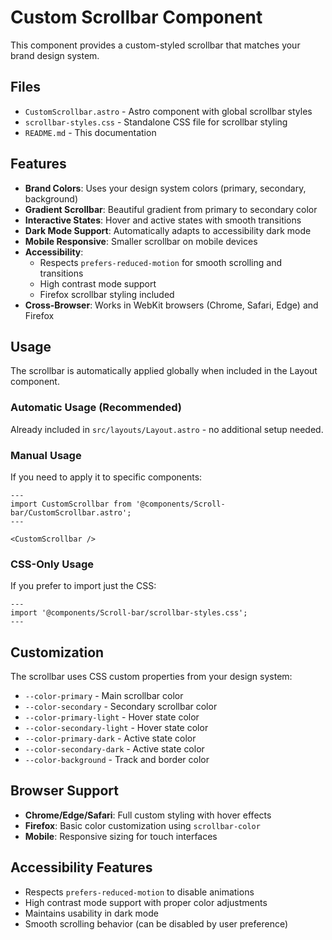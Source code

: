 # Custom Scrollbar Component

This component provides a custom-styled scrollbar that matches your brand design system.

## Files

- `CustomScrollbar.astro` - Astro component with global scrollbar styles
- `scrollbar-styles.css` - Standalone CSS file for scrollbar styling
- `README.md` - This documentation

## Features

- **Brand Colors**: Uses your design system colors (primary, secondary, background)
- **Gradient Scrollbar**: Beautiful gradient from primary to secondary color
- **Interactive States**: Hover and active states with smooth transitions
- **Dark Mode Support**: Automatically adapts to accessibility dark mode
- **Mobile Responsive**: Smaller scrollbar on mobile devices
- **Accessibility**: 
  - Respects `prefers-reduced-motion` for smooth scrolling and transitions
  - High contrast mode support
  - Firefox scrollbar styling included
- **Cross-Browser**: Works in WebKit browsers (Chrome, Safari, Edge) and Firefox

## Usage

The scrollbar is automatically applied globally when included in the Layout component.

### Automatic Usage (Recommended)
Already included in `src/layouts/Layout.astro` - no additional setup needed.

### Manual Usage
If you need to apply it to specific components:

```astro
---
import CustomScrollbar from '@components/Scroll-bar/CustomScrollbar.astro';
---

<CustomScrollbar />
```

### CSS-Only Usage
If you prefer to import just the CSS:

```astro
---
import '@components/Scroll-bar/scrollbar-styles.css';
---
```

## Customization

The scrollbar uses CSS custom properties from your design system:
- `--color-primary` - Main scrollbar color
- `--color-secondary` - Secondary scrollbar color  
- `--color-primary-light` - Hover state color
- `--color-secondary-light` - Hover state color
- `--color-primary-dark` - Active state color
- `--color-secondary-dark` - Active state color
- `--color-background` - Track and border color

## Browser Support

- **Chrome/Edge/Safari**: Full custom styling with hover effects
- **Firefox**: Basic color customization using `scrollbar-color`
- **Mobile**: Responsive sizing for touch interfaces

## Accessibility Features

- Respects `prefers-reduced-motion` to disable animations
- High contrast mode support with proper color adjustments
- Maintains usability in dark mode
- Smooth scrolling behavior (can be disabled by user preference)